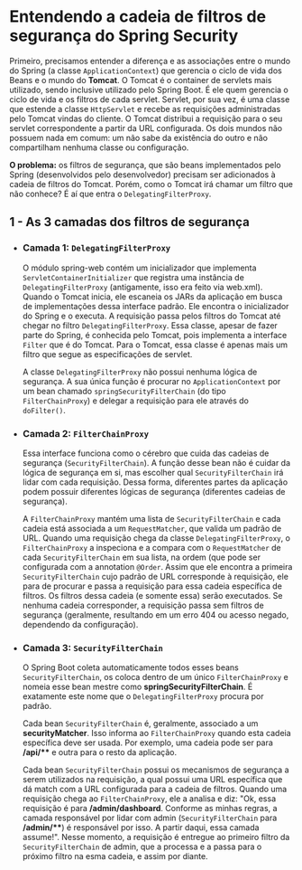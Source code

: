 <h1>Entendendo a cadeia de filtros de segurança do Spring Security</h1>


<p>
    Primeiro, precisamos entender a diferença e as associações entre o mundo do Spring  (a classe <code>ApplicationContext</code>) que gerencia o ciclo de vida dos Beans e o mundo do <strong>Tomcat</strong>. O Tomcat é o container de servlets mais utilizado, sendo inclusive utilizado pelo Spring Boot. É ele quem gerencia o ciclo de vida e os filtros de cada servlet. Servlet, por sua vez, é uma classe que estende a classe <code>HttpServlet</code> e recebe as requisições administradas pelo Tomcat vindas do cliente. O Tomcat distribui a requisição para o seu servlet correspondente a partir da URL configurada. Os dois mundos não possuem nada em comum: um não sabe da existência do outro e não compartilham nenhuma classe ou configuração.
</p>
<p>
    <strong>O problema:</strong> os filtros de segurança, que são beans implementados pelo Spring (desenvolvidos pelo desenvolvedor) precisam ser adicionados à cadeia de filtros do Tomcat. Porém, como o Tomcat irá chamar um filtro que não conhece? É aí que entra o <code>DelegatingFilterProxy</code>.
</p>

<h2>1 - As 3 camadas dos filtros de segurança</h2>


<ul>
<li>
<h3>Camada 1: <code>DelegatingFilterProxy</code></h3> 

<p>O módulo spring-web contém um inicializador que implementa <code>ServletContainerInitializer</code> que registra uma instância de <code>DelegatingFilterProxy</code> (antigamente, isso era feito via web.xml). Quando o Tomcat inicia, ele escaneia os JARs da aplicação em busca de implementações dessa interface padrão. Ele encontra o inicializador do Spring e o executa. A requisição passa pelos filtros do Tomcat até chegar no filtro <code>DelegatingFilterProxy</code>. Essa classe, apesar de fazer parte do Spring, é conhecida pelo Tomcat, pois implementa a interface <code>Filter</code> que é do Tomcat. Para o Tomcat, essa classe é apenas mais um filtro que segue as especificações de servlet.</p>
<p>A classe <code>DelegatingFilterProxy</code> não possui nenhuma lógica de segurança. A sua única função é procurar no <code>ApplicationContext</code> por um bean chamado <code>springSecurityFilterChain</code> (do tipo <code>FilterChainProxy</code>) e delegar a requisição para ele através do <code>doFilter()</code>.
</p>
</li>

<li>
<h3>Camada 2: <code>FilterChainProxy</code></h3>

<p>
Essa interface funciona como o cérebro que cuida das cadeias de segurança (<code>SecurityFilterChain</code>). A função desse bean não é cuidar da lógica de segurança em si, mas escolher qual <code>SecurityFilterChain</code> irá lidar com cada requisição. Dessa forma, diferentes partes da aplicação podem possuir diferentes lógicas de segurança (diferentes cadeias de segurança).
</p>

<p>
A <code>FilterChainProxy</code> mantém uma lista de <code>SecurityFilterChain</code> e cada cadeia está associada a um <code>RequestMatcher</code>, que valida um padrão de URL. Quando uma requisição chega da classe <code>DelegatingFilterProxy</code>, o  <code>FilterChainProxy</code> a inspeciona e a compara com o <code>RequestMatcher</code> de cada <code>SecurityFilterChain</code> em sua lista, na ordem (que pode ser configurada com a annotation <code>@Order</code>. Assim que ele encontra a primeira <code>SecurityFilterChain</code> cujo padrão de URL corresponde à requisição, ele para de procurar e passa a requisição para essa cadeia específica de filtros. Os filtros dessa cadeia (e somente essa) serão executados. Se nenhuma cadeia corresponder, a requisição passa sem filtros de segurança (geralmente, resultando em um erro 404 ou acesso negado, dependendo da configuração).
</p>
</li>

<li>
<h3>Camada 3: <code>SecurityFilterChain</code></h3>

<p>
O Spring Boot coleta automaticamente todos esses beans <code>SecurityFilterChain</code>, os coloca dentro de um único <code>FilterChainProxy</code> e nomeia esse bean mestre como <strong>springSecurityFilterChain</strong>. É exatamente este nome que o <code>DelegatingFilterProxy</code> procura por padrão.
</p>

<p>
Cada bean <code>SecurityFilterChain</code> é, geralmente, associado a um <strong>securityMatcher</strong>. Isso informa ao <code>FilterChainProxy</code> quando esta cadeia específica deve ser usada. Por exemplo, uma cadeia pode ser para <strong>/api/**</strong> e outra para o resto da aplicação.
</p>
<p>
Cada bean <code>SecurityFilterChain</code> possui os mecanismos de segurança a serem utilizados na requisição, a qual possui uma URL específica que dá match com a URL configurada para a cadeia de filtros. Quando uma requisição chega ao <code>FilterChainProxy</code>, ele a analisa e diz: "Ok, essa requisição é para <strong>/admin/dashboard</strong>. Conforme as minhas regras, a camada responsável por lidar com admin (<code>SecurityFilterChain</code> para <strong>/admin/**</strong>) é responsável por isso. A partir daqui, essa camada assume!". Nesse momento, a requisição é entregue ao primeiro filtro da <code>SecurityFilterChain</code> de admin, que a processa e a passa para o próximo filtro na esma cadeia, e assim por diante.
</p>
</li>
</ul>

